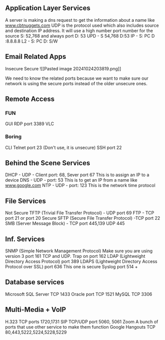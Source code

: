 
## Application Layer Services

A server is making a dns request to get the information about a name like www.cbtnuggets.com UDP is the protocol used which also includes source and destination IP address. It will use a high number port number for the source S: 52,768 and always port D: 53 
UPD - S 54,768 D:53
IP  - S: PC D :8.8.8.8
L2 - S: PC D: S/W

## Email Related Apps

Insecure                                                                       Secure
![[Pasted image 20241024203819.png]]

We need to know the related ports because we want to make sure our network is using the secure ports instead of the older unsecure ones.

## Remote Access

### FUN
GUI
RDP port 3389
VLC
### Boring
CLI
Telnet port 23 (Don't use, it is unsecure)
SSH port 22

## Behind the Scene Services
DHCP - UDP - Client port: 68, Sever port 67 This is to assign an IP to a device
DNS - UDP - port: 53 This is to get an IP from a name like www.google.com
NTP - UDP - port: 123 This is the network time protocol

## File Services
Not Secure
TFTP (Trivial File Transfer Protocol) - UDP port 69 
FTP - TCP port 21 or port 20
Secure
SFTP (Secure File Transfer Protocol) -TCP port 22
SMB (Server Message Block) - TCP port 445,139 UDP 445

## Inf. Services
SNMP (Simple Network Management Protocol) Make sure you are using version 3 port 161 TCP and UDP. Trap on port 162
LDAP (Lightweight Directory Access Protocol) port 389
LDAPS (Lightweight Directory Access Protocol over SSL) port 636 This one is secure
Syslog port 514 +

## Database services
Microsoft SQL Server TCP 1433
Oracle port TCP 1521
MySQL TCP 3306

## Multi-Media + VoIP
H.323 TCP ports 1720,1731
SIP TCP/UDP port 5060, 5061
Zoom A bunch of ports that use other service to make them function
Google Hangouts TCP 80,443,5222,5224,5228,5229
